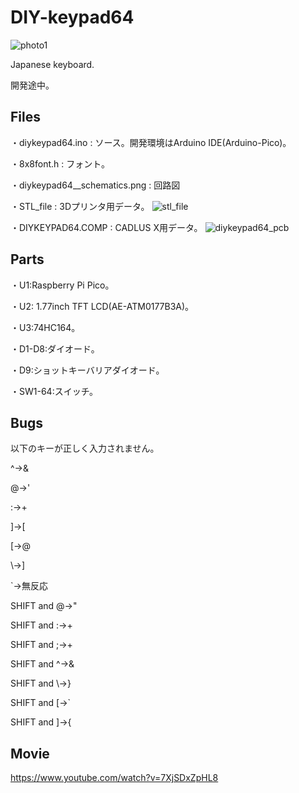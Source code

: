 # DIY-keypad64

![photo1](https://github.com/nicotakuya/diy-keypad64/assets/5597377/28d7063e-c62c-4678-b45f-80d20d4d7d06)

Japanese keyboard.

開発途中。

## Files

・diykeypad64.ino : ソース。開発環境はArduino IDE(Arduino-Pico)。

・8x8font.h : フォント。

・diykeypad64__schematics.png : 回路図

・STL_file : 3Dプリンタ用データ。
![stl_file](https://github.com/nicotakuya/diy-keypad64/assets/5597377/2651c217-1ef1-43aa-9d04-8b4432c38859)

・DIYKEYPAD64.COMP : CADLUS X用データ。
![diykeypad64_pcb](https://github.com/nicotakuya/diy-keypad64/assets/5597377/92ef58e3-59f5-44e1-a5af-83902d08caf4)

## Parts

・U1:Raspberry Pi Pico。

・U2: 1.77inch TFT LCD(AE-ATM0177B3A)。

・U3:74HC164。

・D1-D8:ダイオード。

・D9:ショットキーバリアダイオード。

・SW1-64:スイッチ。

## Bugs

以下のキーが正しく入力されません。

^→&

@→'

:→+

]→[

[→@

\→]

`→無反応

SHIFT and @→"

SHIFT and :→+

SHIFT and ;→+

SHIFT and ^→&

SHIFT and \→}

SHIFT and [→`

SHIFT and ]→{

## Movie

https://www.youtube.com/watch?v=7XjSDxZpHL8
